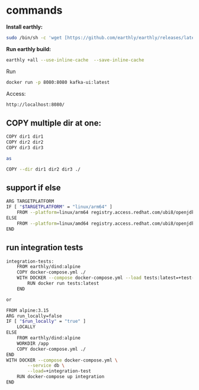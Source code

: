 # commands

**Install earthly:**
```bash
sudo /bin/sh -c 'wget [https://github.com/earthly/earthly/releases/latest/download/earthly-linux-amd64 -O /usr/local/bin/earthly](https://github.com/earthly/earthly/releases/latest/download/earthly-linux-amd64%20-O%20/usr/local/bin/earthly) && chmod +x /usr/local/bin/earthly && /usr/local/bin/earthly bootstrap --with-autocomplete'
```

**Run earthly build:**
```bash
earthly +all --use-inline-cache  --save-inline-cache
```

Run
```bash
docker run -p 8080:8080 kafka-ui:latest
```

Access:
```bash
http://localhost:8080/
```

## COPY multiple dir at one:
```bash
COPY dir1 dir1
COPY dir2 dir2
COPY dir3 dir3

as

COPY --dir dir1 dir2 dir3 ./
```

## support if else 
```bash
ARG TARGETPLATFORM
IF [ "$TARGETPLATFORM" = "linux/arm64" ]
    FROM --platform=linux/arm64 registry.access.redhat.com/ubi8/openjdk-17
ELSE
    FROM --platform=linux/amd64 registry.access.redhat.com/ubi8/openjdk-17
END
```

## run integration tests 
```bash
integration-tests:
    FROM earthly/dind:alpine
    COPY docker-compose.yml ./
    WITH DOCKER --compose docker-compose.yml --load tests:latest=+test-setup
        RUN docker run tests:latest
    END

or

FROM alpine:3.15
ARG run_locally=false
IF [ "$run_locally" = "true" ]
    LOCALLY
ELSE
    FROM earthly/dind:alpine
    WORKDIR /app
    COPY docker-compose.yml ./
END
WITH DOCKER --compose docker-compose.yml \
        --service db \
        --load=+integration-test
    RUN docker-compose up integration
END
```